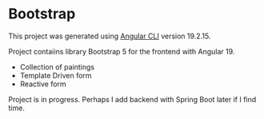 # Bootstrap

This project was generated using [Angular CLI](https://github.com/angular/angular-cli) version 19.2.15.

 Project contaiins  library Bootstrap 5 for the frontend with Angular 19. 
 - Collection of paintings
 - Template Driven form
 - Reactive form
 
 Project is in progress. Perhaps I add backend with Spring Boot later if I find time.
